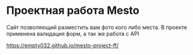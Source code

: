 # Проектная работа Mesto 

Сайт позволяющий разместить вам фото кого либо места. В проекте применена валидация форм, а так же работа с API

https://empty032.github.io/mesto-project-ff/
